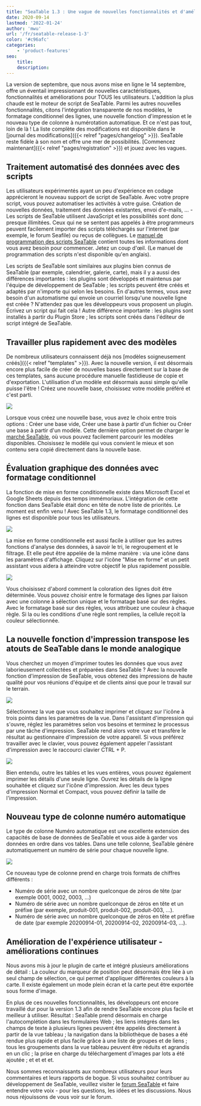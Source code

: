 ```yaml
---
title: "SeaTable 1.3 : Une vague de nouvelles fonctionnalités et d'améliorations - SeaTable"
date: 2020-09-14
lastmod: '2022-01-24'
author: 'mwu'
url: '/fr/seatable-release-1-3'
color: '#c96afc'
categories:
    - 'product-features'
seo:
    title:
    description:
---
```


La version de septembre, que nous avons mise en ligne le 14 septembre, offre un éventail impressionnant de nouvelles caractéristiques, fonctionnalités et améliorations pour TOUS les utilisateurs. L'addition la plus chaude est le moteur de script de SeaTable. Parmi les autres nouvelles fonctionnalités, citons l'intégration transparente de nos modèles, le formatage conditionnel des lignes, une nouvelle fonction d'impression et le nouveau type de colonne à numérotation automatique. Et ce n'est pas tout, loin de là ! La liste complète des modifications est disponible dans le [journal des modifications]({{< relref "pages/changelog" >}}). SeaTable reste fidèle à son nom et offre une mer de possibilités. [Commencez maintenant]({{< relref "pages/registration" >}}) et jouez avec les vagues.

## Traitement automatisé des données avec des scripts

Les utilisateurs expérimentés ayant un peu d'expérience en codage apprécieront le nouveau support de script de SeaTable. Avec votre propre script, vous pouvez automatiser les activités à votre guise. Création de nouvelles données, traitement des données existantes, envoi d'e-mails, ... - Les scripts de SeaTable utilisent JavaScript et les possibilités sont donc presque illimitées. Ceux qui ne se sentent pas appelés à être programmeurs peuvent facilement importer des scripts téléchargés sur l'internet (par exemple, le forum Seafile) ou reçus de collègues. Le [manuel de programmation des scripts SeaTable](https://developer.seatable.com/scripts/) contient toutes les informations dont vous avez besoin pour commencer. Jetez un coup d'œil. (Le manuel de programmation des scripts n'est disponible qu'en anglais).

Les scripts de SeaTable sont similaires aux plugins bien connus de SeaTable (par exemple, calendrier, galerie, carte), mais il y a aussi des différences importantes : les plugins sont développés et maintenus par l'équipe de développement de SeaTable ; les scripts peuvent être créés et adaptés par n'importe qui selon les besoins. En d'autres termes, vous avez besoin d'un automatisme qui envoie un courriel lorsqu'une nouvelle ligne est créée ? N'attendez pas que les développeurs vous proposent un plugin. Écrivez un script qui fait cela ! Autre différence importante : les plugins sont installés à partir du Plugin Store ; les scripts sont créés dans l'éditeur de script intégré de SeaTable.

## Travailler plus rapidement avec des modèles

De nombreux utilisateurs connaissent déjà nos [modèles soigneusement créés]({{< relref "templates" >}}). Avec la nouvelle version, il est désormais encore plus facile de créer de nouvelles bases directement sur la base de ces templates, sans aucune procédure manuelle fastidieuse de copie et d'exportation. L'utilisation d'un modèle est désormais aussi simple qu'elle puisse l'être ! Créez une nouvelle base, choisissez votre modèle préféré et c'est parti.

![](create-from-template.png)

Lorsque vous créez une nouvelle base, vous avez le choix entre trois options : Créer une base vide, Créer une base à partir d'un fichier ou Créer une base à partir d'un modèle. Cette dernière option permet de charger le [marché SeaTable](https://market.seatable.io), où vous pouvez facilement parcourir les modèles disponibles. Choisissez le modèle qui vous convient le mieux et son contenu sera copié directement dans la nouvelle base.

## Évaluation graphique des données avec formatage conditionnel

La fonction de mise en forme conditionnelle existe dans Microsoft Excel et Google Sheets depuis des temps immémoriaux. L'intégration de cette fonction dans SeaTable était donc en tête de notre liste de priorités. Le moment est enfin venu ! Avec SeaTable 1.3, le formatage conditionnel des lignes est disponible pour tous les utilisateurs.

![](row-color-non-modal.png)

La mise en forme conditionnelle est aussi facile à utiliser que les autres fonctions d'analyse des données, à savoir le tri, le regroupement et le filtrage. Et elle peut être appelée de la même manière : via une icône dans les paramètres d'affichage. Cliquez sur l'icône "Mise en forme" et un petit assistant vous aidera à atteindre votre objectif le plus rapidement possible.

![](row-color.png)

Vous choisissez d'abord comment la coloration des lignes doit être déterminée. Vous pouvez choisir entre le formatage des lignes par liaison avec une colonne à sélection unique et le formatage basé sur des règles. Avec le formatage basé sur des règles, vous attribuez une couleur à chaque règle. Si la ou les conditions d'une règle sont remplies, la cellule reçoit la couleur sélectionnée.

## La nouvelle fonction d'impression transpose les atouts de SeaTable dans le monde analogique

Vous cherchez un moyen d'imprimer toutes les données que vous avez laborieusement collectées et préparées dans SeaTable ? Avec la nouvelle fonction d'impression de SeaTable, vous obtenez des impressions de haute qualité pour vos réunions d'équipe et de clients ainsi que pour le travail sur le terrain.

![](print-settings.png)

Sélectionnez la vue que vous souhaitez imprimer et cliquez sur l'icône à trois points dans les paramètres de la vue. Dans l'assistant d'impression qui s'ouvre, réglez les paramètres selon vos besoins et terminez le processus par une tâche d'impression. SeaTable rend alors votre vue et transfère le résultat au gestionnaire d'impression de votre appareil. Si vous préférez travailler avec le clavier, vous pouvez également appeler l'assistant d'impression avec le raccourci clavier CTRL + P.

![](compact-row-detail.png)

Bien entendu, outre les tables et les vues entières, vous pouvez également imprimer les détails d'une seule ligne. Ouvrez les détails de la ligne souhaitée et cliquez sur l'icône d'impression. Avec les deux types d'impression Normal et Compact, vous pouvez définir la taille de l'impression.

## Nouveau type de colonne numéro automatique

Le type de colonne Numéro automatique est une excellente extension des capacités de base de données de SeaTable et vous aide à garder vos données en ordre dans vos tables. Dans une telle colonne, SeaTable génère automatiquement un numéro de série pour chaque nouvelle ligne.

![](auto-number.png)

Ce nouveau type de colonne prend en charge trois formats de chiffres différents :

- Numéro de série avec un nombre quelconque de zéros de tête (par exemple 0001, 0002, 0003, ...)
- Numéro de série avec un nombre quelconque de zéros en tête et un préfixe (par exemple, produit-001, produit-002, produit-003, ...).
- Numéro de série avec un nombre quelconque de zéros en tête et préfixe de date (par exemple 20200914-01, 20200914-02, 20200914-03, ...).

## Amélioration de l'expérience utilisateur - améliorations continues

Nous avons mis à jour le plugin de carte et intégré plusieurs améliorations de détail : La couleur du marqueur de position peut désormais être liée à un seul champ de sélection, ce qui permet d'appliquer différentes couleurs à la carte. Il existe également un mode plein écran et la carte peut être exportée sous forme d'image.

En plus de ces nouvelles fonctionnalités, les développeurs ont encore travaillé dur pour la version 1.3 afin de rendre SeaTable encore plus facile et meilleur à utiliser. Résultat : SeaTable prend désormais en charge l'autocomplétion dans les formulaires Web ; les liens intégrés dans les champs de texte à plusieurs lignes peuvent être appelés directement à partir de la vue tableau ; la navigation dans la bibliothèque de bases a été rendue plus rapide et plus facile grâce à une liste de groupes et de liens ; tous les groupements dans la vue tableau peuvent être réduits et agrandis en un clic ; la prise en charge du téléchargement d'images par lots a été ajoutée ; et et et et.

Nous sommes reconnaissants aux nombreux utilisateurs pour leurs commentaires et leurs rapports de bogue. Si vous souhaitez contribuer au développement de SeaTable, veuillez visiter le [forum SeaTable](https://forum.seatable.com) et faire entendre votre voix - pour les questions, les idées et les discussions. Nous nous réjouissons de vous voir sur le forum.
